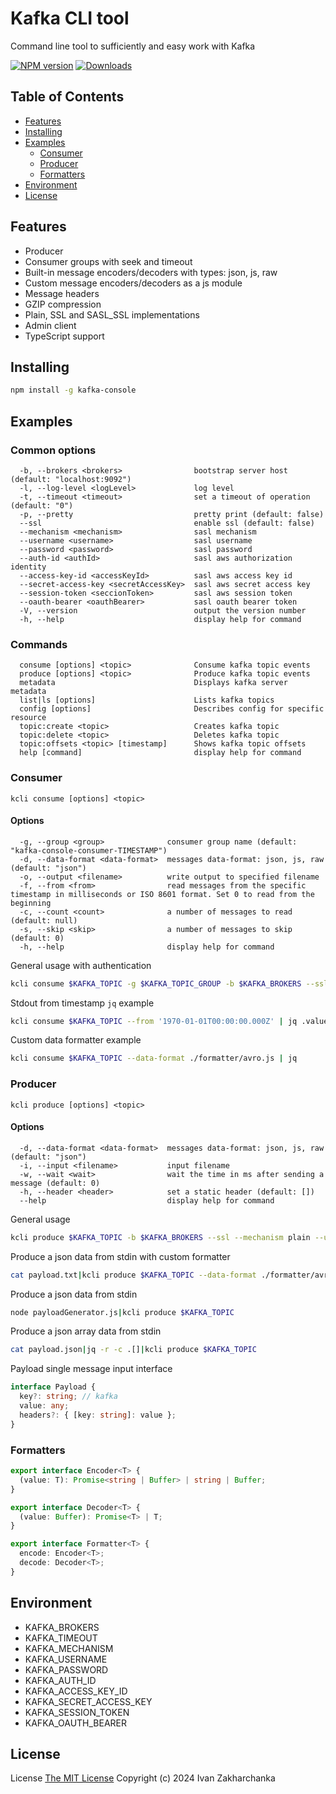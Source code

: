 # Kafka CLI tool

Command line tool to sufficiently and easy work with Kafka

[![NPM version][npm-image]][npm-url]
[![Downloads][downloads-image]][npm-url]

## Table of Contents

  - [Features](#features)
  - [Installing](#installing)
  - [Examples](#examples)
    - [Consumer](#consumer)
    - [Producer](#producer)
    - [Formatters](#formatters)
  - [Environment](#environment)
  - [License](#license)

## Features

- Producer
- Consumer groups with seek and timeout
- Built-in message encoders/decoders with types: json, js, raw
- Custom message encoders/decoders as a js module
- Message headers
- GZIP compression
- Plain, SSL and SASL_SSL implementations
- Admin client
- TypeScript support

## Installing

```sh
npm install -g kafka-console
```

## Examples

### Common options
```
  -b, --brokers <brokers>                bootstrap server host (default: "localhost:9092")
  -l, --log-level <logLevel>             log level
  -t, --timeout <timeout>                set a timeout of operation (default: "0")
  -p, --pretty                           pretty print (default: false)
  --ssl                                  enable ssl (default: false)
  --mechanism <mechanism>                sasl mechanism
  --username <username>                  sasl username
  --password <password>                  sasl password
  --auth-id <authId>                     sasl aws authorization identity
  --access-key-id <accessKeyId>          sasl aws access key id
  --secret-access-key <secretAccessKey>  sasl aws secret access key
  --session-token <seccionToken>         sasl aws session token
  --oauth-bearer <oauthBearer>           sasl oauth bearer token
  -V, --version                          output the version number
  -h, --help                             display help for command
```

### Commands
```
  consume [options] <topic>              Consume kafka topic events
  produce [options] <topic>              Produce kafka topic events
  metadata                               Displays kafka server metadata
  list|ls [options]                      Lists kafka topics
  config [options]                       Describes config for specific resource
  topic:create <topic>                   Creates kafka topic
  topic:delete <topic>                   Deletes kafka topic
  topic:offsets <topic> [timestamp]      Shows kafka topic offsets
  help [command]                         display help for command
```

### Consumer

`kcli consume [options] <topic>`

#### Options
```
  -g, --group <group>              consumer group name (default: "kafka-console-consumer-TIMESTAMP")
  -d, --data-format <data-format>  messages data-format: json, js, raw (default: "json")
  -o, --output <filename>          write output to specified filename
  -f, --from <from>                read messages from the specific timestamp in milliseconds or ISO 8601 format. Set 0 to read from the beginning
  -c, --count <count>              a number of messages to read (default: null)
  -s, --skip <skip>                a number of messages to skip (default: 0)
  -h, --help                       display help for command
```

General usage with authentication
```sh
kcli consume $KAFKA_TOPIC -g $KAFKA_TOPIC_GROUP -b $KAFKA_BROKERS --ssl --mechanism plain --username $KAFKA_USERNAME --password $KAFKA_PASSWORD
```

Stdout from timestamp `jq` example
```sh
kcli consume $KAFKA_TOPIC --from '1970-01-01T00:00:00.000Z' | jq .value
```

Custom data formatter example
```sh
kcli consume $KAFKA_TOPIC --data-format ./formatter/avro.js | jq
```

### Producer

`kcli produce [options] <topic>`

#### Options
```
  -d, --data-format <data-format>  messages data-format: json, js, raw (default: "json")
  -i, --input <filename>           input filename
  -w, --wait <wait>                wait the time in ms after sending a message (default: 0)
  -h, --header <header>            set a static header (default: [])
  --help                           display help for command
```

General usage
```sh
kcli produce $KAFKA_TOPIC -b $KAFKA_BROKERS --ssl --mechanism plain --username $KAFKA_USERNAME --password $KAFKA_PASSWORD
```

Produce a json data from stdin with custom formatter
```sh
cat payload.txt|kcli produce $KAFKA_TOPIC --data-format ./formatter/avro.js
```

Produce a json data from stdin
```sh
node payloadGenerator.js|kcli produce $KAFKA_TOPIC
```

Produce a json array data from stdin
```sh
cat payload.json|jq -r -c .[]|kcli produce $KAFKA_TOPIC
```

Payload single message input interface
```typescript
interface Payload {
  key?: string; // kafka
  value: any;
  headers?: { [key: string]: value };
}
```

### Formatters

```typescript
export interface Encoder<T> {
  (value: T): Promise<string | Buffer> | string | Buffer;
}

export interface Decoder<T> {
  (value: Buffer): Promise<T> | T;
}

export interface Formatter<T> {
  encode: Encoder<T>;
  decode: Decoder<T>;
}
```

## Environment

 - KAFKA_BROKERS
 - KAFKA_TIMEOUT
 - KAFKA_MECHANISM
 - KAFKA_USERNAME
 - KAFKA_PASSWORD
 - KAFKA_AUTH_ID
 - KAFKA_ACCESS_KEY_ID
 - KAFKA_SECRET_ACCESS_KEY
 - KAFKA_SESSION_TOKEN
 - KAFKA_OAUTH_BEARER

## License
License [The MIT License](http://opensource.org/licenses/MIT)
Copyright (c) 2024 Ivan Zakharchanka

[npm-url]: https://www.npmjs.com/package/kafka-console
[downloads-image]: https://img.shields.io/npm/dw/kafka-console.svg?maxAge=43200
[npm-image]: https://img.shields.io/npm/v/kafka-console.svg?maxAge=43200
